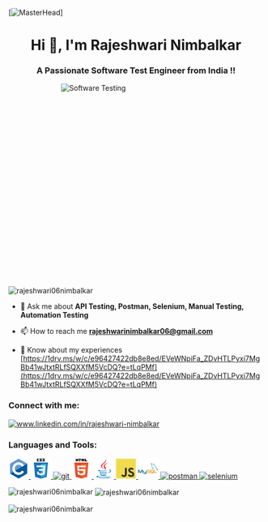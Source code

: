[![MasterHead](https://www.shutterstock.com/image-vector/banner-conceptual-business-illustration-vector-260nw-1106626760.jpg)]
<h1 align="center">Hi 👋, I'm Rajeshwari Nimbalkar</h1>
<h3 align="center">A Passionate Software Test Engineer from India !!</h3>
<img align="right" alt="Software Testing" src="https://digiyosys.com/wp-content/uploads/2022/05/Software-code-testing.gif" width="400" height="400">

<p align="left"> <img src="https://komarev.com/ghpvc/?username=rajeshwari06nimbalkar&label=Profile%20views&color=0e75b6&style=flat" alt="rajeshwari06nimbalkar" /> </p>

- 💬 Ask me about **API Testing, Postman, Selenium, Manual Testing, Automation Testing**

- 📫 How to reach me **rajeshwarinimbalkar06@gmail.com**

- 📄 Know about my experiences [https://1drv.ms/w/c/e96427422db8e8ed/EVeWNpiFa_ZDvHTLPyxi7MgBb41wJtxtRLfSQXXfM5VcDQ?e=tLqPMf](https://1drv.ms/w/c/e96427422db8e8ed/EVeWNpiFa_ZDvHTLPyxi7MgBb41wJtxtRLfSQXXfM5VcDQ?e=tLqPMf)

<h3 align="left">Connect with me:</h3>
<p align="left">
<a href="https://linkedin.com/in/www.linkedin.com/in/rajeshwari-nimbalkar" target="blank"><img align="center" src="https://raw.githubusercontent.com/rahuldkjain/github-profile-readme-generator/master/src/images/icons/Social/linked-in-alt.svg" alt="www.linkedin.com/in/rajeshwari-nimbalkar" height="30" width="40" /></a>
</p>

<h3 align="left">Languages and Tools:</h3>
<p align="left"> <a href="https://www.cprogramming.com/" target="_blank" rel="noreferrer"> <img src="https://raw.githubusercontent.com/devicons/devicon/master/icons/c/c-original.svg" alt="c" width="40" height="40"/> </a> <a href="https://www.w3schools.com/css/" target="_blank" rel="noreferrer"> <img src="https://raw.githubusercontent.com/devicons/devicon/master/icons/css3/css3-original-wordmark.svg" alt="css3" width="40" height="40"/> </a> <a href="https://git-scm.com/" target="_blank" rel="noreferrer"> <img src="https://www.vectorlogo.zone/logos/git-scm/git-scm-icon.svg" alt="git" width="40" height="40"/> </a> <a href="https://www.w3.org/html/" target="_blank" rel="noreferrer"> <img src="https://raw.githubusercontent.com/devicons/devicon/master/icons/html5/html5-original-wordmark.svg" alt="html5" width="40" height="40"/> </a> <a href="https://www.java.com" target="_blank" rel="noreferrer"> <img src="https://raw.githubusercontent.com/devicons/devicon/master/icons/java/java-original.svg" alt="java" width="40" height="40"/> </a> <a href="https://developer.mozilla.org/en-US/docs/Web/JavaScript" target="_blank" rel="noreferrer"> <img src="https://raw.githubusercontent.com/devicons/devicon/master/icons/javascript/javascript-original.svg" alt="javascript" width="40" height="40"/> </a> <a href="https://www.mysql.com/" target="_blank" rel="noreferrer"> <img src="https://raw.githubusercontent.com/devicons/devicon/master/icons/mysql/mysql-original-wordmark.svg" alt="mysql" width="40" height="40"/> </a> <a href="https://postman.com" target="_blank" rel="noreferrer"> <img src="https://www.vectorlogo.zone/logos/getpostman/getpostman-icon.svg" alt="postman" width="40" height="40"/> </a> <a href="https://www.selenium.dev" target="_blank" rel="noreferrer"> <img src="https://raw.githubusercontent.com/detain/svg-logos/780f25886640cef088af994181646db2f6b1a3f8/svg/selenium-logo.svg" alt="selenium" width="40" height="40"/> </a> </p>

<p><img align="left" src="https://github-readme-stats.vercel.app/api/top-langs?username=rajeshwari06nimbalkar&show_icons=true&locale=en&layout=compact" alt="rajeshwari06nimbalkar" /></p>

<p>&nbsp;<img align="center" src="https://github-readme-stats.vercel.app/api?username=rajeshwari06nimbalkar&show_icons=true&locale=en" alt="rajeshwari06nimbalkar" /></p>

<p><img align="center" src="https://github-readme-streak-stats.herokuapp.com/?user=rajeshwari06nimbalkar&" alt="rajeshwari06nimbalkar" /></p>
